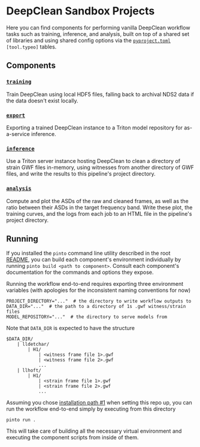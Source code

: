 # DeepClean Sandbox Projects
Here you can find components for performing vanilla DeepClean workflow tasks such as training, inference, and analysis, built on top of a shared set of libraries and using shared config options via the [`pyproject.toml`](./pyproject.toml) `[tool.typeo]` tables.

## Components
### [`training`](./training)
Train DeepClean using local HDF5 files, falling back to archival NDS2 data if the data doesn't exist locally.

### [`export`](./export)
Exporting a trained DeepClean instance to a Triton model repository for as-a-service inference.

### [`inference`](./inference)
Use a Triton server instance hosting DeepClean to clean a directory of strain GWF files in-memory, using witnesses from another directory of GWF files, and write the results to this pipeline's project directory.

### [`analysis`](./analysis)
Compute and plot the ASDs of the raw and cleaned frames, as well as the ratio between their ASDs in the target frequency band. Write these plot, the training curves, and the logs from each job to an HTML file in the pipeline's project directory.

## Running
If you installed the `pinto` command line utility described in the root [README](../../README.md), you can build each component's environment individually by running  `pinto build <path to component>`. Consult each component's documentation for the commands and options they expose.

Running the workflow end-to-end requires exporting three environment variables (with apologies for the inconsistent naming conventions for now)

```console
PROJECT_DIRECTORY="..."  # the directory to write workflow outputs to
DATA_DIR="..."  # the path to a directory of 1s .gwf witness/strain files
MODEL_REPOSITORY="..."  # the directory to serve models from
```

Note that `DATA_DIR` is expected to have the structure

```console
$DATA_DIR/
    | lldetchar/
        | H1/
            | <witness frame file 1>.gwf
            | <witness frame file 2>.gwf
            ...
    | llhoft/
        | H1/
            | <strain frame file 1>.gwf
            | <strain frame file 2>.gwf
            ...
```

Assuming you chose [installation path #1](../../README.md##1-the-easy-way---pinto) when setting this repo up, you can run the workflow end-to-end simply by executing from this directory

```console
pinto run .
```

This will take care of building all the necessary virtual environment and executing the component scripts from inside of them.
